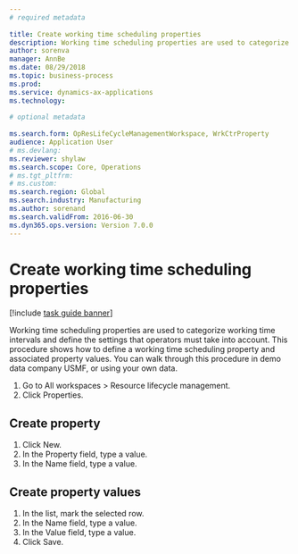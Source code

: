 ```yaml
--- 
# required metadata 
 
title: Create working time scheduling properties
description: Working time scheduling properties are used to categorize working time intervals and define the settings that operators must take into account. 
author: sorenva
manager: AnnBe 
ms.date: 08/29/2018
ms.topic: business-process 
ms.prod:  
ms.service: dynamics-ax-applications 
ms.technology:  
 
# optional metadata 
 
ms.search.form: OpResLifeCycleManagementWorkspace, WrkCtrProperty   
audience: Application User 
# ms.devlang:  
ms.reviewer: shylaw
ms.search.scope: Core, Operations 
# ms.tgt_pltfrm:  
# ms.custom:  
ms.search.region: Global
ms.search.industry: Manufacturing
ms.author: sorenand
ms.search.validFrom: 2016-06-30 
ms.dyn365.ops.version: Version 7.0.0 
---
```

# Create working time scheduling properties

[!include [task guide banner](../../includes/task-guide-banner.md)]

Working time scheduling properties are used to categorize working time intervals and define the settings that operators must take into account. This procedure shows how to define a working time scheduling property and associated property values. You can walk through this procedure in demo data company USMF, or using your own data.

1. Go to All workspaces > Resource lifecycle management.
2. Click Properties.

## Create property
1. Click New.
2. In the Property field, type a value.
3. In the Name field, type a value.

## Create property values
1. In the list, mark the selected row.
2. In the Name field, type a value.
3. In the Value field, type a value.
4. Click Save.


